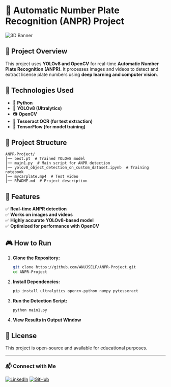 # 🚗 Automatic Number Plate Recognition (ANPR) Project


![3D Banner](https://raw.githubusercontent.com/ANUJSELF/resume/main/banner.gif)

## 📌 Project Overview
This project uses **YOLOv8 and OpenCV** for real-time **Automatic Number Plate Recognition (ANPR)**. It processes images and videos to detect and extract license plate numbers using **deep learning and computer vision**.

## 🔧 Technologies Used
- 🐍 **Python**
- 🎯 **YOLOv8 (Ultralytics)**
- 📷 **OpenCV**
- 🔢 **Tesseract OCR (for text extraction)**
- 💾 **TensorFlow (for model training)**

## 📂 Project Structure
```plaintext
ANPR-Project/
│── best.pt  # Trained YOLOv8 model
│── main1.py  # Main script for ANPR detection
│── yolov8_object_detection_on_custom_dataset.ipynb  # Training notebook
│── mycarplate.mp4  # Test video
│── README.md  # Project description
```

## 🚀 Features
✅ **Real-time ANPR detection**  
✅ **Works on images and videos**  
✅ **Highly accurate YOLOv8-based model**  
✅ **Optimized for performance with OpenCV**  

## 🎮 How to Run
1. **Clone the Repository:**
   ```sh
   git clone https://github.com/ANUJSELF/ANPR-Project.git
   cd ANPR-Project
   ```
2. **Install Dependencies:**
   ```sh
   pip install ultralytics opencv-python numpy pytesseract
   ```
3. **Run the Detection Script:**
   ```sh
   python main1.py
   ```
4. **View Results in Output Window**


## 📜 License
This project is open-source and available for educational purposes.

---
### 📬 Connect with Me
[![LinkedIn](https://img.shields.io/badge/LinkedIn-Anuj_Tiwari-blue?style=for-the-badge&logo=linkedin)](https://linkedin.com/in/anuj-tiwari-15548a180) 
[![GitHub](https://img.shields.io/badge/GitHub-ANUJSELF-black?style=for-the-badge&logo=github)](https://github.com/ANUJSELF)
